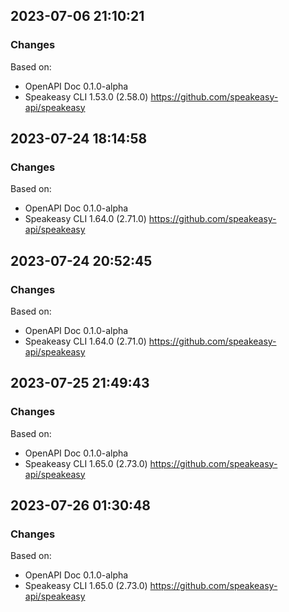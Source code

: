 

## 2023-07-06 21:10:21
### Changes
Based on:
- OpenAPI Doc 0.1.0-alpha 
- Speakeasy CLI 1.53.0 (2.58.0) https://github.com/speakeasy-api/speakeasy

## 2023-07-24 18:14:58
### Changes
Based on:
- OpenAPI Doc 0.1.0-alpha 
- Speakeasy CLI 1.64.0 (2.71.0) https://github.com/speakeasy-api/speakeasy

## 2023-07-24 20:52:45
### Changes
Based on:
- OpenAPI Doc 0.1.0-alpha 
- Speakeasy CLI 1.64.0 (2.71.0) https://github.com/speakeasy-api/speakeasy

## 2023-07-25 21:49:43
### Changes
Based on:
- OpenAPI Doc 0.1.0-alpha 
- Speakeasy CLI 1.65.0 (2.73.0) https://github.com/speakeasy-api/speakeasy

## 2023-07-26 01:30:48
### Changes
Based on:
- OpenAPI Doc 0.1.0-alpha 
- Speakeasy CLI 1.65.0 (2.73.0) https://github.com/speakeasy-api/speakeasy